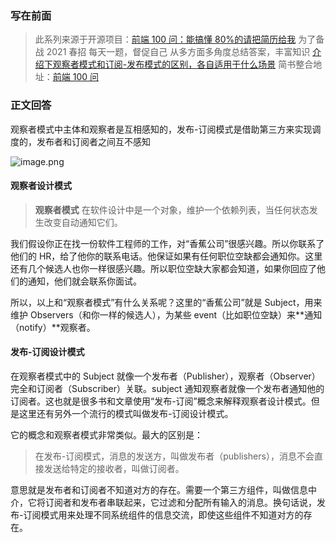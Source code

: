 ### 写在前面

> 此系列来源于开源项目：[前端 100 问：能搞懂 80%的请把简历给我](https://github.com/yygmind/blog/issues/43)
> 为了备战 2021 春招
> 每天一题，督促自己
> 从多方面多角度总结答案，丰富知识
> [介绍下观察者模式和订阅-发布模式的区别，各自适用于什么场景](https://github.com/Advanced-Frontend/Daily-Interview-Question/issues/25)
> 简书整合地址：[前端 100 问](https://www.jianshu.com/c/70e2e00df1b0)

### 正文回答

观察者模式中主体和观察者是互相感知的，发布-订阅模式是借助第三方来实现调度的，发布者和订阅者之间互不感知

![image.png](https://upload-images.jianshu.io/upload_images/12877063-4ecc8b26595aa03c.png?imageMogr2/auto-orient/strip%7CimageView2/2/w/1240)

#### 观察者设计模式

> **观察者模式** 在软件设计中是一个对象，维护一个依赖列表，当任何状态发生改变自动通知它们。

我们假设你正在找一份软件工程师的工作，对“香蕉公司”很感兴趣。所以你联系了他们的 HR，给了他你的联系电话。他保证如果有任何职位空缺都会通知你。这里还有几个候选人也你一样很感兴趣。所以职位空缺大家都会知道，如果你回应了他们的通知，他们就会联系你面试。

所以，以上和“观察者模式”有什么关系呢？这里的“香蕉公司”就是 Subject，用来维护 Observers（和你一样的候选人），为某些 event（比如职位空缺）来**通知（notify）**观察者。

#### 发布-订阅设计模式

在观察者模式中的 Subject 就像一个发布者（Publisher），观察者（Observer）完全和订阅者（Subscriber）关联。subject 通知观察者就像一个发布者通知他的订阅者。这也就是很多书和文章使用“发布-订阅”概念来解释观察者设计模式。但是这里还有另外一个流行的模式叫做发布-订阅设计模式。

它的概念和观察者模式非常类似。最大的区别是：

> 在发布-订阅模式，消息的发送方，叫做发布者（publishers），消息不会直接发送给特定的接收者，叫做订阅者。

意思就是发布者和订阅者不知道对方的存在。需要一个第三方组件，叫做信息中介，它将订阅者和发布者串联起来，它过滤和分配所有输入的消息。换句话说，发布-订阅模式用来处理不同系统组件的信息交流，即使这些组件不知道对方的存在。
